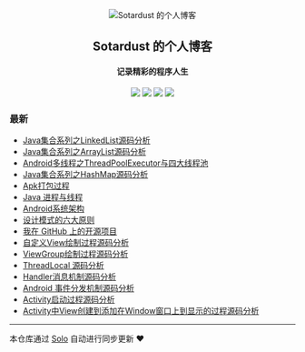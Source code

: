 <p align="center"><img alt="Sotardust 的个人博客" src="https://static.b3log.org/images/brand/solo-32.png"></p><h2 align="center">
Sotardust 的个人博客
</h2>

<h4 align="center">记录精彩的程序人生</h4>
<p align="center"><a title="Sotardust 的个人博客" target="_blank" href="https://github.com/Sotardust/solo-blog"><img src="https://img.shields.io/github/last-commit/Sotardust/solo-blog.svg?style=flat-square&color=FF9900"></a>
<a title="GitHub repo size in bytes" target="_blank" href="https://github.com/Sotardust/solo-blog"><img src="https://img.shields.io/github/repo-size/Sotardust/solo-blog.svg?style=flat-square"></a>
<a title="Solo Version" target="_blank" href="https://github.com/b3log/solo/releases"><img src="https://img.shields.io/badge/solo-3.6.4-f1e05a.svg?style=flat-square&color=blueviolet"></a>
<a title="Hits" target="_blank" href="https://github.com/b3log/hits"><img src="https://hits.b3log.org/Sotardust/solo-blog.svg"></a></p>

### 最新

* [Java集合系列之LinkedList源码分析](https://www.sotardust.cn/articles/2019/11/08/1573207216254.html)
* [Java集合系列之ArrayList源码分析](https://www.sotardust.cn/articles/2019/10/24/1571910917492.html)
* [Android多线程之ThreadPoolExecutor与四大线程池](https://www.sotardust.cn/articles/2019/09/26/1569508786853.html)
* [Java集合系列之HashMap源码分析](https://www.sotardust.cn/articles/2019/09/16/1568600871079.html)
* [Apk打包过程](https://www.sotardust.cn/articles/2019/09/12/1568269343673.html)
* [Java 进程与线程](https://www.sotardust.cn/articles/2019/09/10/1568102554627.html)
* [Android系统架构](https://www.sotardust.cn/articles/2019/09/10/1568099505282.html)
* [设计模式的六大原则](https://www.sotardust.cn/articles/2019/09/05/1567675000889.html)
* [我在 GitHub 上的开源项目](https://www.sotardust.cn/my-github-repos)
* [自定义View绘制过程源码分析](https://www.sotardust.cn/articles/2019/09/02/1567419491078.html)
* [ViewGroup绘制过程源码分析](https://www.sotardust.cn/articles/2019/09/02/1567419461969.html)
* [ThreadLocal 源码分析](https://www.sotardust.cn/articles/2019/09/02/1567419434677.html)
* [Handler消息机制源码分析](https://www.sotardust.cn/articles/2019/09/02/1567419402891.html)
* [Android 事件分发机制源码分析](https://www.sotardust.cn/articles/2019/09/02/1567419369662.html)
* [Activity启动过程源码分析](https://www.sotardust.cn/articles/2019/09/02/1567419276652.html)
* [Activity中View创建到添加在Window窗口上到显示的过程源码分析](https://www.sotardust.cn/articles/2019/09/02/1567419224191.html)



---

本仓库通过 [Solo](https://github.com/b3log/solo) 自动进行同步更新 ❤️ 
